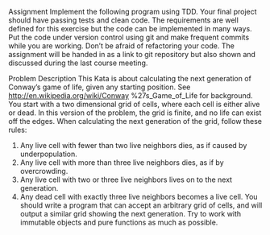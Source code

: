 Assignment
Implement the following program using TDD. Your final project should have passing tests and
clean code. The requirements are well defined for this exercise but the code can be
implemented in many ways. Put the code under version control using git and make frequent
commits while you are working. Don’t be afraid of refactoring your code.
The assignment will be handed in as a link to git repository but also shown and discussed
during the last course meeting.


Problem Description
This Kata is about calculating the next generation of Conway’s game of life,
given any starting position. See http://en.wikipedia.org/wiki/Conway
%27s_Game_of_Life for background.
You start with a two dimensional grid of cells, where each cell is either alive or
dead. In this version of the problem, the grid is finite, and no life can exist off the
edges. When calculating the next generation of the grid, follow these rules:
1. Any live cell with fewer than two live neighbors dies, as if caused by
   underpopulation.
2. Any live cell with more than three live neighbors dies, as if by
   overcrowding.
3. Any live cell with two or three live neighbors lives on to the next
   generation.
4. Any dead cell with exactly three live neighbors becomes a live cell.
   You should write a program that can accept an arbitrary grid of cells, and will
   output a similar grid showing the next generation.
   Try to work with immutable objects and pure functions as much as possible.